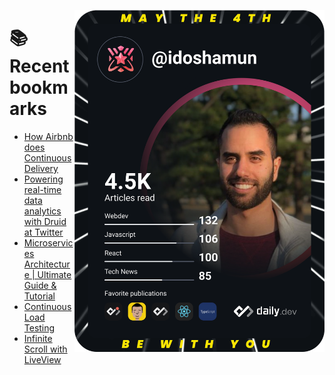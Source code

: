 <a href="https://app.daily.dev/idoshamun"><img src="https://raw.githubusercontent.com/idoshamun/idoshamun/devcard/devcard.svg" align='right' width="400" alt="Ido Shamun's Dev Card"/></a>

# 📚 Recent bookmarks
<!-- BOOKMARKS:START -->
- [How Airbnb does Continuous Delivery](https://app.daily.dev/posts/ERif34txW?utm_source=rss&utm_medium=bookmarks&utm_campaign=28849d86070e4c099c877ab6837c61f0)
- [Powering real-time data analytics with Druid at Twitter](https://app.daily.dev/posts/7NbiSXH-t?utm_source=rss&utm_medium=bookmarks&utm_campaign=28849d86070e4c099c877ab6837c61f0)
- [Microservices Architecture | Ultimate Guide &amp; Tutorial](https://app.daily.dev/posts/XGQELR20f?utm_source=rss&utm_medium=bookmarks&utm_campaign=28849d86070e4c099c877ab6837c61f0)
- [Continuous Load Testing](https://app.daily.dev/posts/D0aL5n-kd?utm_source=rss&utm_medium=bookmarks&utm_campaign=28849d86070e4c099c877ab6837c61f0)
- [Infinite Scroll with LiveView](https://app.daily.dev/posts/_nfVTSZHd?utm_source=rss&utm_medium=bookmarks&utm_campaign=28849d86070e4c099c877ab6837c61f0)
<!-- BOOKMARKS:END -->
